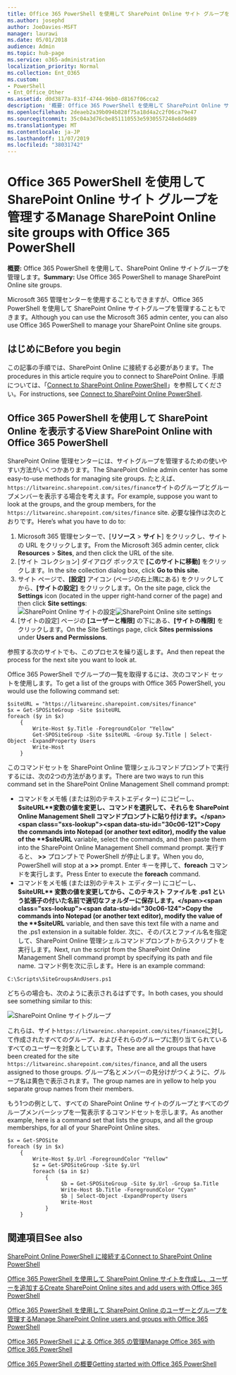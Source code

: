 ```yaml
---
title: Office 365 PowerShell を使用して SharePoint Online サイト グループを管理する
ms.author: josephd
author: JoeDavies-MSFT
manager: laurawi
ms.date: 05/01/2018
audience: Admin
ms.topic: hub-page
ms.service: o365-administration
localization_priority: Normal
ms.collection: Ent_O365
ms.custom:
- PowerShell
- Ent_Office_Other
ms.assetid: d0d3877a-831f-4744-96b0-d8167f06cca2
description: '概要: Office 365 PowerShell を使用して SharePoint Online サイトグループを管理します。'
ms.openlocfilehash: 2deaeb2a39b094b828f75a18d4a2c2f06ca79e47
ms.sourcegitcommit: 35c04a3d76cbe851110553e5930557248e8d4d89
ms.translationtype: MT
ms.contentlocale: ja-JP
ms.lasthandoff: 11/07/2019
ms.locfileid: "38031742"
---
```

# <a name="manage-sharepoint-online-site-groups-with-office-365-powershell"></a><span data-ttu-id="30c06-103">Office 365 PowerShell を使用して SharePoint Online サイト グループを管理する</span><span class="sxs-lookup"><span data-stu-id="30c06-103">Manage SharePoint Online site groups with Office 365 PowerShell</span></span>

 <span data-ttu-id="30c06-104">**概要:** Office 365 PowerShell を使用して、SharePoint Online サイトグループを管理します。</span><span class="sxs-lookup"><span data-stu-id="30c06-104">**Summary:** Use Office 365 PowerShell to manage SharePoint Online site groups.</span></span>
  
<span data-ttu-id="30c06-105">Microsoft 365 管理センターを使用することもできますが、Office 365 PowerShell を使用して SharePoint Online サイトグループを管理することもできます。</span><span class="sxs-lookup"><span data-stu-id="30c06-105">Although you can use the Microsoft 365 admin center, you can also use Office 365 PowerShell to manage your SharePoint Online site groups.</span></span>

## <a name="before-you-begin"></a><span data-ttu-id="30c06-106">はじめに</span><span class="sxs-lookup"><span data-stu-id="30c06-106">Before you begin</span></span>

<span data-ttu-id="30c06-107">この記事の手順では、SharePoint Online に接続する必要があります。</span><span class="sxs-lookup"><span data-stu-id="30c06-107">The procedures in this article require you to connect to SharePoint Online.</span></span> <span data-ttu-id="30c06-108">手順については、「[Connect to SharePoint Online PowerShell](https://docs.microsoft.com/powershell/sharepoint/sharepoint-online/connect-sharepoint-online?view=sharepoint-ps)」を参照してください。</span><span class="sxs-lookup"><span data-stu-id="30c06-108">For instructions, see [Connect to SharePoint Online PowerShell](https://docs.microsoft.com/powershell/sharepoint/sharepoint-online/connect-sharepoint-online?view=sharepoint-ps).</span></span>

## <a name="view-sharepoint-online-with-office-365-powershell"></a><span data-ttu-id="30c06-109">Office 365 PowerShell を使用して SharePoint Online を表示する</span><span class="sxs-lookup"><span data-stu-id="30c06-109">View SharePoint Online with Office 365 PowerShell</span></span>

<span data-ttu-id="30c06-110">SharePoint Online 管理センターには、サイトグループを管理するための使いやすい方法がいくつかあります。</span><span class="sxs-lookup"><span data-stu-id="30c06-110">The SharePoint Online admin center has some easy-to-use methods for managing site groups.</span></span> <span data-ttu-id="30c06-111">たとえば、 `https://litwareinc.sharepoint.com/sites/finance`サイトのグループとグループメンバーを表示する場合を考えます。</span><span class="sxs-lookup"><span data-stu-id="30c06-111">For example, suppose you want to look at the groups, and the group members, for the `https://litwareinc.sharepoint.com/sites/finance` site.</span></span> <span data-ttu-id="30c06-112">必要な操作は次のとおりです。</span><span class="sxs-lookup"><span data-stu-id="30c06-112">Here’s what you have to do to:</span></span>

1. <span data-ttu-id="30c06-113">Microsoft 365 管理センターで、[**リソース** > **サイト**] をクリックし、サイトの URL をクリックします。</span><span class="sxs-lookup"><span data-stu-id="30c06-113">From the Microsoft 365 admin center, click **Resources** > **Sites**, and then click the URL of the site.</span></span>
2. <span data-ttu-id="30c06-114">[サイト コレクション] ダイアログ ボックスで **[このサイトに移動]** をクリックします。</span><span class="sxs-lookup"><span data-stu-id="30c06-114">In the site collection dialog box, click **Go to this site**.</span></span>
3. <span data-ttu-id="30c06-115">サイト ページで、**[設定]** アイコン (ページの右上隅にある) をクリックしてから、**[サイトの設定]** をクリックします。</span><span class="sxs-lookup"><span data-stu-id="30c06-115">On the site page, click the **Settings** icon (located in the upper right-hand corner of the page) and then click **Site settings**:</span></span><br/>
<span data-ttu-id="30c06-116">![SharePoint Online サイトの設定](media/spo-site-settings.png)</span><span class="sxs-lookup"><span data-stu-id="30c06-116">![SharePoint Online site settings](media/spo-site-settings.png)</span></span><br/>
4. <span data-ttu-id="30c06-117">[サイトの設定] ページの **[ユーザーと権限]** の下にある、**[サイトの権限]** をクリックします。</span><span class="sxs-lookup"><span data-stu-id="30c06-117">On the Site Settings page, click **Sites permissions** under **Users and Permissions**.</span></span>

<span data-ttu-id="30c06-118">参照する次のサイトでも、このプロセスを繰り返します。</span><span class="sxs-lookup"><span data-stu-id="30c06-118">And then repeat the process for the next site you want to look at.</span></span>

<span data-ttu-id="30c06-119">Office 365 PowerShell でグループの一覧を取得するには、次のコマンド セットを使用します。</span><span class="sxs-lookup"><span data-stu-id="30c06-119">To get a list of the groups with Office 365 PowerShell, you would use the following command set:</span></span>

```
$siteURL = "https://litwareinc.sharepoint.com/sites/finance"
$x = Get-SPOSiteGroup -Site $siteURL
foreach ($y in $x)
    {
        Write-Host $y.Title -ForegroundColor "Yellow"
        Get-SPOSiteGroup -Site $siteURL -Group $y.Title | Select-Object -ExpandProperty Users
        Write-Host
    }
```

<span data-ttu-id="30c06-120">このコマンドセットを SharePoint Online 管理シェルコマンドプロンプトで実行するには、次の2つの方法があります。</span><span class="sxs-lookup"><span data-stu-id="30c06-120">There are two ways to run this command set in the SharePoint Online Management Shell command prompt:</span></span>

- <span data-ttu-id="30c06-121">コマンドをメモ帳 (または別のテキストエディター) にコピーし、 **$siteURL**変数の値を変更し、コマンドを選択して、それらを SharePoint Online Management Shell コマンドプロンプトに貼り付けます。</span><span class="sxs-lookup"><span data-stu-id="30c06-121">Copy the commands into Notepad (or another text editor), modify the value of the **$siteURL** variable, select the commands, and then paste them into the SharePoint Online Management Shell command prompt.</span></span> <span data-ttu-id="30c06-122">実行すると、 **>>** プロンプトで PowerShell が停止します。</span><span class="sxs-lookup"><span data-stu-id="30c06-122">When you do, PowerShell will stop at a **>>** prompt.</span></span> <span data-ttu-id="30c06-123">Enter キーを押して、**foreach** コマンドを実行します。</span><span class="sxs-lookup"><span data-stu-id="30c06-123">Press Enter to execute the **foreach** command.</span></span><br/>
- <span data-ttu-id="30c06-124">コマンドをメモ帳 (または別のテキスト エディター) にコピーし、**$siteURL** 変数の値を変更してから、このテキスト ファイルを .ps1 という拡張子の付いた名前で適切なフォルダーに保存します。</span><span class="sxs-lookup"><span data-stu-id="30c06-124">Copy the commands into Notepad (or another text editor), modify the value of the **$siteURL** variable, and then save this text file with a name and the .ps1 extension in a suitable folder.</span></span> <span data-ttu-id="30c06-125">次に、そのパスとファイル名を指定して、SharePoint Online 管理シェルコマンドプロンプトからスクリプトを実行します。</span><span class="sxs-lookup"><span data-stu-id="30c06-125">Next, run the script from the SharePoint Online Management Shell command prompt by specifying its path and file name.</span></span> <span data-ttu-id="30c06-126">コマンド例を次に示します。</span><span class="sxs-lookup"><span data-stu-id="30c06-126">Here is an example command:</span></span>

```
C:\Scripts\SiteGroupsAndUsers.ps1
```

<span data-ttu-id="30c06-127">どちらの場合も、次のように表示されるはずです。</span><span class="sxs-lookup"><span data-stu-id="30c06-127">In both cases, you should see something similar to this:</span></span>

![SharePoint Online サイトグループ](media/SPO-site-groups.png)

<span data-ttu-id="30c06-129">これらは、サイト`https://litwareinc.sharepoint.com/sites/finance`に対して作成されたすべてのグループ、およびそれらのグループに割り当てられているすべてのユーザーを対象としています。</span><span class="sxs-lookup"><span data-stu-id="30c06-129">These are all the groups that have been created for the site `https://litwareinc.sharepoint.com/sites/finance`, and all the users assigned to those groups.</span></span> <span data-ttu-id="30c06-130">グループ名とメンバーの見分けがつくように、グループ名は黄色で表示されます。</span><span class="sxs-lookup"><span data-stu-id="30c06-130">The group names are in yellow to help you separate group names from their members.</span></span>

<span data-ttu-id="30c06-131">もう1つの例として、すべての SharePoint Online サイトのグループとすべてのグループメンバーシップを一覧表示するコマンドセットを示します。</span><span class="sxs-lookup"><span data-stu-id="30c06-131">As another example, here is a command set that lists the groups, and all the group memberships, for all of your SharePoint Online sites.</span></span>

```
$x = Get-SPOSite
foreach ($y in $x)
    {
        Write-Host $y.Url -ForegroundColor "Yellow"
        $z = Get-SPOSiteGroup -Site $y.Url
        foreach ($a in $z)
            {
                 $b = Get-SPOSiteGroup -Site $y.Url -Group $a.Title 
                 Write-Host $b.Title -ForegroundColor "Cyan"
                 $b | Select-Object -ExpandProperty Users
                 Write-Host
            }
    }
```
    
## <a name="see-also"></a><span data-ttu-id="30c06-132">関連項目</span><span class="sxs-lookup"><span data-stu-id="30c06-132">See also</span></span>

[<span data-ttu-id="30c06-133">SharePoint Online PowerShell に接続する</span><span class="sxs-lookup"><span data-stu-id="30c06-133">Connect to SharePoint Online PowerShell</span></span>](https://docs.microsoft.com/powershell/sharepoint/sharepoint-online/connect-sharepoint-online?view=sharepoint-ps)

[<span data-ttu-id="30c06-134">Office 365 PowerShell を使用して SharePoint Online サイトを作成し、ユーザーを追加する</span><span class="sxs-lookup"><span data-stu-id="30c06-134">Create SharePoint Online sites and add users with Office 365 PowerShell</span></span>](create-sharepoint-sites-and-add-users-with-powershell.md)

[<span data-ttu-id="30c06-135">Office 365 PowerShell を使用して SharePoint Online のユーザーとグループを管理する</span><span class="sxs-lookup"><span data-stu-id="30c06-135">Manage SharePoint Online users and groups with Office 365 PowerShell</span></span>](manage-sharepoint-users-and-groups-with-powershell.md)

[<span data-ttu-id="30c06-136">Office 365 PowerShell による Office 365 の管理</span><span class="sxs-lookup"><span data-stu-id="30c06-136">Manage Office 365 with Office 365 PowerShell</span></span>](manage-office-365-with-office-365-powershell.md)
  
[<span data-ttu-id="30c06-137">Office 365 PowerShell の概要</span><span class="sxs-lookup"><span data-stu-id="30c06-137">Getting started with Office 365 PowerShell</span></span>](getting-started-with-office-365-powershell.md)

